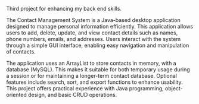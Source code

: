 Third project for enhancing my back end skills.

The Contact Management System is a Java-based desktop application designed to manage personal information efficiently. 
This application allows users to add, delete, update, and view contact details such as names, phone numbers, emails, and addresses.
Users interact with the system through a simple GUI interface, enabling easy navigation and manipulation of contacts.

The application uses an ArrayList to store contacts in memory, with a database (MySQL). This makes it suitable for both temporary usage
during a session or for maintaining a longer-term contact database. Optional features include search, sort, and export functions to enhance usability.
This project offers practical experience with Java programming, object-oriented design, and basic CRUD operations.
